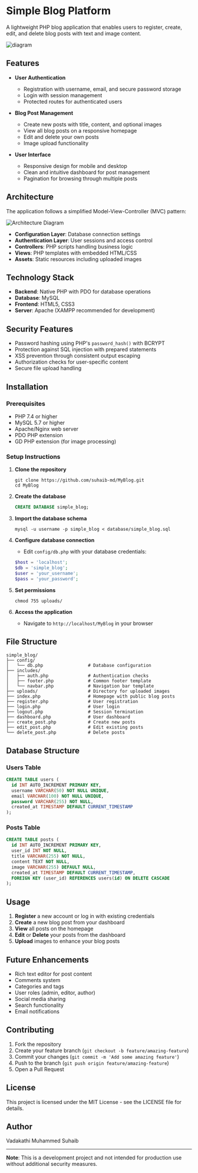 # Simple Blog Platform

A lightweight PHP blog application that enables users to register, create, edit, and delete blog posts with text and image content.

![diagram](https://github.com/user-attachments/assets/18a40ccc-896e-43c5-953a-8f6b8e5a246e)


## Features

- **User Authentication**
  - Registration with username, email, and secure password storage
  - Login with session management
  - Protected routes for authenticated users

- **Blog Post Management**
  - Create new posts with title, content, and optional images
  - View all blog posts on a responsive homepage
  - Edit and delete your own posts
  - Image upload functionality

- **User Interface**
  - Responsive design for mobile and desktop
  - Clean and intuitive dashboard for post management
  - Pagination for browsing through multiple posts

## Architecture

The application follows a simplified Model-View-Controller (MVC) pattern:

![Architecture Diagram](https://raw.githubusercontent.com/suhaib-md/MyBlog/main/architecture.svg)

- **Configuration Layer**: Database connection settings
- **Authentication Layer**: User sessions and access control
- **Controllers**: PHP scripts handling business logic
- **Views**: PHP templates with embedded HTML/CSS
- **Assets**: Static resources including uploaded images

## Technology Stack

- **Backend**: Native PHP with PDO for database operations
- **Database**: MySQL
- **Frontend**: HTML5, CSS3
- **Server**: Apache (XAMPP recommended for development)

## Security Features

- Password hashing using PHP's `password_hash()` with BCRYPT
- Protection against SQL injection with prepared statements
- XSS prevention through consistent output escaping
- Authorization checks for user-specific content
- Secure file upload handling

## Installation

### Prerequisites

- PHP 7.4 or higher
- MySQL 5.7 or higher
- Apache/Nginx web server
- PDO PHP extension
- GD PHP extension (for image processing)

### Setup Instructions

1. **Clone the repository**
   ```
   git clone https://github.com/suhaib-md/MyBlog.git
   cd MyBlog
   ```

2. **Create the database**
   ```sql
   CREATE DATABASE simple_blog;
   ```

3. **Import the database schema**
   ```
   mysql -u username -p simple_blog < database/simple_blog.sql
   ```

4. **Configure database connection**
   - Edit `config/db.php` with your database credentials:
   ```php
   $host = 'localhost';
   $db = 'simple_blog';
   $user = 'your_username';
   $pass = 'your_password';
   ```

5. **Set permissions**
   ```
   chmod 755 uploads/
   ```

6. **Access the application**
   - Navigate to `http://localhost/MyBlog` in your browser

## File Structure

```
simple_blog/
├── config/
│   └── db.php                 # Database configuration
├── includes/
│   ├── auth.php               # Authentication checks
│   ├── footer.php             # Common footer template
│   └── navbar.php             # Navigation bar template
├── uploads/                   # Directory for uploaded images
├── index.php                  # Homepage with public blog posts
├── register.php               # User registration
├── login.php                  # User login
├── logout.php                 # Session termination
├── dashboard.php              # User dashboard
├── create_post.php            # Create new posts
├── edit_post.php              # Edit existing posts
└── delete_post.php            # Delete posts
```

## Database Structure

### Users Table

```sql
CREATE TABLE users (
  id INT AUTO_INCREMENT PRIMARY KEY,
  username VARCHAR(50) NOT NULL UNIQUE,
  email VARCHAR(100) NOT NULL UNIQUE,
  password VARCHAR(255) NOT NULL,
  created_at TIMESTAMP DEFAULT CURRENT_TIMESTAMP
);
```

### Posts Table

```sql
CREATE TABLE posts (
  id INT AUTO_INCREMENT PRIMARY KEY,
  user_id INT NOT NULL,
  title VARCHAR(255) NOT NULL,
  content TEXT NOT NULL,
  image VARCHAR(255) DEFAULT NULL,
  created_at TIMESTAMP DEFAULT CURRENT_TIMESTAMP,
  FOREIGN KEY (user_id) REFERENCES users(id) ON DELETE CASCADE
);
```

## Usage

1. **Register** a new account or log in with existing credentials
2. **Create** a new blog post from your dashboard
3. **View** all posts on the homepage
4. **Edit** or **Delete** your posts from the dashboard
5. **Upload** images to enhance your blog posts

## Future Enhancements

- Rich text editor for post content
- Comments system
- Categories and tags
- User roles (admin, editor, author)
- Social media sharing
- Search functionality
- Email notifications

## Contributing

1. Fork the repository
2. Create your feature branch (`git checkout -b feature/amazing-feature`)
3. Commit your changes (`git commit -m 'Add some amazing feature'`)
4. Push to the branch (`git push origin feature/amazing-feature`)
5. Open a Pull Request

## License

This project is licensed under the MIT License - see the LICENSE file for details.

## Author

Vadakathi Muhammed Suhaib  

---

**Note**: This is a development project and not intended for production use without additional security measures.
